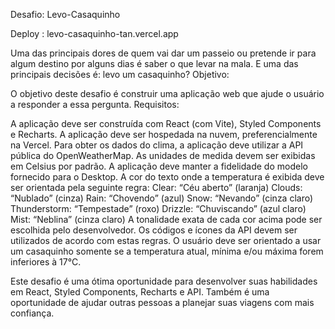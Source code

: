 Desafio: Levo-Casaquinho

Deploy : levo-casaquinho-tan.vercel.app 

Uma das principais dores de quem vai dar um passeio ou pretende ir para algum destino por alguns dias é saber o que levar na mala.
E uma das principais decisões é: levo um casaquinho?
Objetivo:

O objetivo deste desafio é construir uma aplicação web que ajude o usuário a responder a essa pergunta.
Requisitos:

A aplicação deve ser construída com React (com Vite), Styled Components e Recharts.
A aplicação deve ser hospedada na nuvem, preferencialmente na Vercel.
Para obter os dados do clima, a aplicação deve utilizar a API pública do OpenWeatherMap.
As unidades de medida devem ser exibidas em Celsius por padrão.
A aplicação deve manter a fidelidade do modelo fornecido para o Desktop.
A cor do texto onde a temperatura é exibida deve ser orientada pela seguinte regra:
Clear: “Céu aberto” (laranja)
Clouds: “Nublado” (cinza)
Rain: “Chovendo” (azul)
Snow: “Nevando” (cinza claro)
Thunderstorm: “Tempestade” (roxo)
Drizzle: “Chuviscando” (azul claro)
Mist: “Neblina” (cinza claro)
A tonalidade exata de cada cor acima pode ser escolhida pelo desenvolvedor.
Os códigos e ícones da API devem ser utilizados de acordo com estas regras.
O usuário deve ser orientado a usar um casaquinho somente se a temperatura atual, mínima e/ou máxima forem inferiores à 17°C.

Este desafio é uma ótima oportunidade para desenvolver suas habilidades em React, Styled Components, Recharts e API.
Também é uma oportunidade de ajudar outras pessoas a planejar suas viagens com mais confiança.
